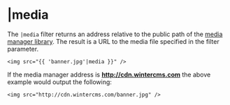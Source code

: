 # |media

The `|media` filter returns an address relative to the public path of the [media manager library](../cms/mediamanager). The result is a URL to the media file specified in the filter parameter.

    <img src="{{ 'banner.jpg'|media }}" />

If the media manager address is __http://cdn.wintercms.com__ the above example would output the following:

    <img src="http://cdn.wintercms.com/banner.jpg" />

